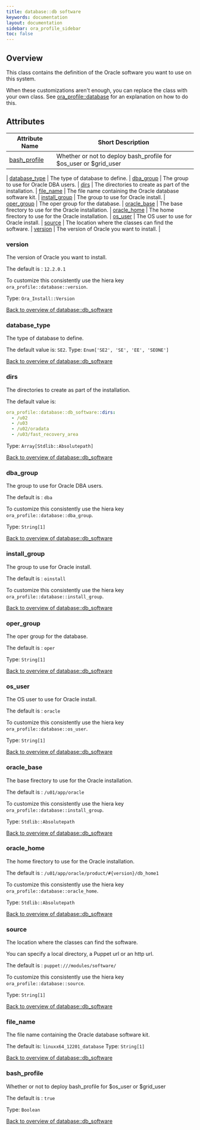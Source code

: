```yaml
---
title: database::db software
keywords: documentation
layout: documentation
sidebar: ora_profile_sidebar
toc: false
---
```

## Overview

This class contains the definition of the Oracle software you want to use on this system.

When these customizations aren't enough, you can replace the class with your own class. See [ora_profile::database](./database.html) for an explanation on how to do this.




## Attributes



Attribute Name                                        | Short Description                                                 |
----------------------------------------------------- | ----------------------------------------------------------------- |
[bash_profile](#database::db_software_bash_profile)   | Whether or not to deploy bash_profile for $os_user or $grid_user
 |
[database_type](#database::db_software_database_type) | The type of database to define.                                   |
[dba_group](#database::db_software_dba_group)         | The group to use for Oracle DBA users.                            |
[dirs](#database::db_software_dirs)                   | The directories to create as part of the installation.            |
[file_name](#database::db_software_file_name)         | The file name containing the Oracle database software kit.        |
[install_group](#database::db_software_install_group) | The group to use for Oracle install.                              |
[oper_group](#database::db_software_oper_group)       | The oper group for the database.                                  |
[oracle_base](#database::db_software_oracle_base)     | The base firectory to use for the Oracle installation.            |
[oracle_home](#database::db_software_oracle_home)     | The home firectory to use for the Oracle installation.            |
[os_user](#database::db_software_os_user)             | The OS user to use for Oracle install.                            |
[source](#database::db_software_source)               | The location where the classes can find the software.             |
[version](#database::db_software_version)             | The version of Oracle you want to install.                        |




### version<a name='database::db_software_version'>

The version of Oracle you want to install.

The default is : `12.2.0.1`

To customize this consistently use the hiera key `ora_profile::database::version`.

Type: `Ora_Install::Version`


[Back to overview of database::db_software](#attributes)

### database_type<a name='database::db_software_database_type'>

The type of database to define. 

The default value is: `SE2`.
Type: `Enum['SE2', 'SE', 'EE', 'SEONE']`


[Back to overview of database::db_software](#attributes)

### dirs<a name='database::db_software_dirs'>

The directories to create as part of the installation.

The default value is:

```yaml
ora_profile::database::db_software::dirs:
  - /u02
  - /u03
  - /u02/oradata
  - /u03/fast_recovery_area

```
Type: `Array[Stdlib::Absolutepath]`


[Back to overview of database::db_software](#attributes)

### dba_group<a name='database::db_software_dba_group'>

The group to use for Oracle DBA users.

The default is : `dba`

To customize this consistently use the hiera key `ora_profile::database::dba_group`.

Type: `String[1]`


[Back to overview of database::db_software](#attributes)

### install_group<a name='database::db_software_install_group'>

The group to use for Oracle install.

The default is : `oinstall`

To customize this consistently use the hiera key `ora_profile::database::install_group`.


[Back to overview of database::db_software](#attributes)

### oper_group<a name='database::db_software_oper_group'>

The oper group for the database.

The default is : `oper`

Type: `String[1]`


[Back to overview of database::db_software](#attributes)

### os_user<a name='database::db_software_os_user'>

The OS user to use for Oracle install.

The default is : `oracle`

To customize this consistently use the hiera key `ora_profile::database::os_user`.

Type: `String[1]`


[Back to overview of database::db_software](#attributes)

### oracle_base<a name='database::db_software_oracle_base'>

The base firectory to use for the Oracle installation.

The default is : `/u01/app/oracle`

To customize this consistently use the hiera key `ora_profile::database::install_group`.


Type: `Stdlib::Absolutepath`


[Back to overview of database::db_software](#attributes)

### oracle_home<a name='database::db_software_oracle_home'>

The home firectory to use for the Oracle installation.

The default is : `/u01/app/oracle/product/#{version}/db_home1`

To customize this consistently use the hiera key `ora_profile::database::oracle_home`.


Type: `Stdlib::Absolutepath`


[Back to overview of database::db_software](#attributes)

### source<a name='database::db_software_source'>

The location where the classes can find the software. 

You can specify a local directory, a Puppet url or an http url.

The default is : `puppet:///modules/software/`

To customize this consistently use the hiera key `ora_profile::database::source`.

Type: `String[1]`


[Back to overview of database::db_software](#attributes)

### file_name<a name='database::db_software_file_name'>

The file name containing the Oracle database software kit.

The default is: `linuxx64_12201_database`
Type: `String[1]`


[Back to overview of database::db_software](#attributes)

### bash_profile<a name='database::db_software_bash_profile'>

Whether or not to deploy bash_profile for $os_user or $grid_user

The default is : `true`

Type: `Boolean`


[Back to overview of database::db_software](#attributes)
